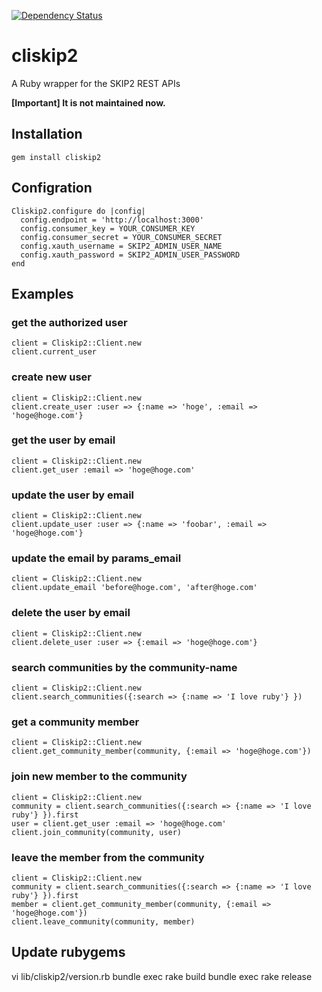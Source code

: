 [![Dependency Status](https://gemnasium.com/SonicGarden/cliskip2.png)](https://gemnasium.com/SonicGarden/cliskip2)

cliskip2
========

A Ruby wrapper for the SKIP2 REST APIs

**[Important] It is not maintained now.**

## Installation
    gem install cliskip2

## Configration
    Cliskip2.configure do |config|
      config.endpoint = 'http://localhost:3000'
      config.consumer_key = YOUR_CONSUMER_KEY
      config.consumer_secret = YOUR_CONSUMER_SECRET
      config.xauth_username = SKIP2_ADMIN_USER_NAME
      config.xauth_password = SKIP2_ADMIN_USER_PASSWORD
    end

## Examples
### get the authorized user
    client = Cliskip2::Client.new
    client.current_user

### create new user
    client = Cliskip2::Client.new
    client.create_user :user => {:name => 'hoge', :email => 'hoge@hoge.com'}

### get the user by email
    client = Cliskip2::Client.new
    client.get_user :email => 'hoge@hoge.com'

### update the user by email
    client = Cliskip2::Client.new
    client.update_user :user => {:name => 'foobar', :email => 'hoge@hoge.com'}

### update the email by params_email
    client = Cliskip2::Client.new
    client.update_email 'before@hoge.com', 'after@hoge.com'

### delete the user by email
    client = Cliskip2::Client.new
    client.delete_user :user => {:email => 'hoge@hoge.com'}

### search communities by the community-name
    client = Cliskip2::Client.new
    client.search_communities({:search => {:name => 'I love ruby'} })

### get a community member
    client = Cliskip2::Client.new
    client.get_community_member(community, {:email => 'hoge@hoge.com'})

### join new member to the community
    client = Cliskip2::Client.new
    community = client.search_communities({:search => {:name => 'I love ruby'} }).first
    user = client.get_user :email => 'hoge@hoge.com'
    client.join_community(community, user)

### leave the member from the community
    client = Cliskip2::Client.new
    community = client.search_communities({:search => {:name => 'I love ruby'} }).first
    member = client.get_community_member(community, {:email => 'hoge@hoge.com'})
    client.leave_community(community, member)





## Update rubygems
vi lib/cliskip2/version.rb
bundle exec rake build
bundle exec rake release
